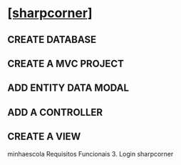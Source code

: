 # [[sharpcorner]](https://www.c-sharpcorner.com/article/simple-login-application-using-Asp-Net-mvc/)

## CREATE DATABASE
## CREATE A MVC PROJECT
## ADD ENTITY DATA MODAL
## ADD A CONTROLLER
## CREATE A VIEW

minhaescola
    Requisitos Funcionais
        3. Login
            sharpcorner